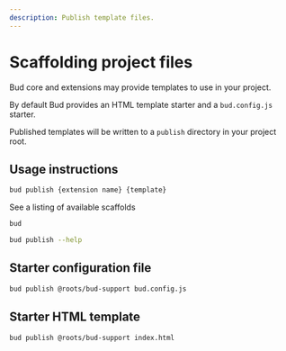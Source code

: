 ```yaml
---
description: Publish template files.
---
```


# Scaffolding project files

Bud core and extensions may provide templates to use in your project.

By default Bud provides an HTML template starter and a `bud.config.js` starter.

Published templates will be written to a `publish` directory in your project root.

## Usage instructions

```sh
bud publish {extension name} {template}
```

See a listing of available scaffolds

```sh
bud
```

```sh
bud publish --help
```

## Starter configuration file

```sh
bud publish @roots/bud-support bud.config.js
```

## Starter HTML template

```sh
bud publish @roots/bud-support index.html
```
